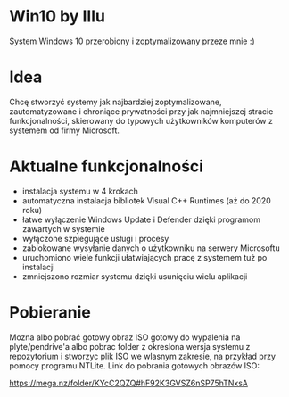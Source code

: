 # Win10 by Illu
System Windows 10 przerobiony i zoptymalizowany przeze mnie :) 

# Idea
Chcę stworzyć systemy jak najbardziej zoptymalizowane, zautomatyzowane i chroniące prywatności przy jak najmniejszej stracie funkcjonalności, skierowany do typowych użytkowników komputerów z systemem od firmy Microsoft. 

# Aktualne funkcjonalności
- instalacja systemu w 4 krokach
- automatyczna instalacja bibliotek Visual C++ Runtimes (aż do 2020 roku)
- łatwe wyłączenie Windows Update i Defender dzięki programom zawartych w systemie
- wyłączone szpiegujące usługi i procesy
- zablokowane wysyłanie danych o użytkowniku na serwery Microsoftu
- uruchomiono wiele funkcji ułatwiających pracę z systemem tuż po instalacji
- zmniejszono rozmiar systemu dzięki usunięciu wielu aplikacji

# Pobieranie
Mozna albo pobrać gotowy obraz ISO gotowy do wypalenia na plyte/pendrive'a albo pobrac folder z okreslona wersja systemu z repozytorium i stworzyc plik ISO we wlasnym zakresie, na przykład przy pomocy programu NTLite.
Link do pobrania gotowych obrazów ISO:

https://mega.nz/folder/KYcC2QZQ#hF92K3GVSZ6nSP75hTNxsA


